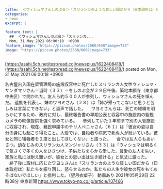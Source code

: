 ```yaml
---
title:  ＜ウィシュマさんしのぶ会＞「スリランカのような貧しい国だから（日本政府は）私たちを振り回し、怒らせるのか」  
categories:
- news
excerpt: |
  
feature_text: |
  ##  ＜ウィシュマさんしのぶ会＞「スリランカ...
  Mon, 31 May 2021 06:00:18  +0900
feature_image: "https://picsum.photos/2560/600?image=733"
image: "https://picsum.photos/2560/600?image=733"
---
```


[https://asahi.5ch.net/test/read.cgi/newsplus/1622408418/](https://asahi.5ch.net/test/read.cgi/newsplus/1622408418/)
posted on Mon, 31 May 2021 06:00:18  +0900

<!--more-->

名古屋出入国在留管理局の施設収容中に死亡したスリランカ人女性ウィシュマ・サンダマリさん＝当時（３３）＝をしのぶ会が２９日午後、築地本願寺（東京都中央区）で開かれた。友人ら約５００人が参列し、ウィシュマさんの死を悼んだ。 遺族を代表し、妹のワヨミさん（２８）は「姉が帰ってこないと思うと苦しみは言葉にできない」と涙声で話した。 　ワヨミさんらは、死亡の経緯を明らかにするため、政府に対し、最終報告書の早期公表と収容中の施設内の監視カメラの映像提供を強く求めている。 　参列していた１年前まで別の入管施設に収容され、現在、難民申請中のチリ人ペニャさん（６１）は「彼女の姿は自分の身にも起こり得たこと。入管では、自殺者や病気で死ぬ人が続いている。彼女と同じ犠牲者を２度と出してほしくない」と語った。 　会では友人らもあいさつ。幼なじみのスリランカ人マンジャリさん（３３）は「ウィシュマは明るくて気さくで多くの人をひきつけ、子供たちを心から愛した。最愛の友人を失い、家族と私には耐え難いが、彼女との思い出は生き続ける」と気丈に語った。 　終了後に取材に応じたワヨミさんは「スリランカのような貧しい国だから（日本政府は）私たちを振り回し、怒らせるのか。私たちの人生や彼女の死をもてあそばないでほしい」と批判した。（望月衣塑子） 動画あり 2021年05月29日 22時38分 東京新聞 https://www.tokyo-np.co.jp/article/107466
